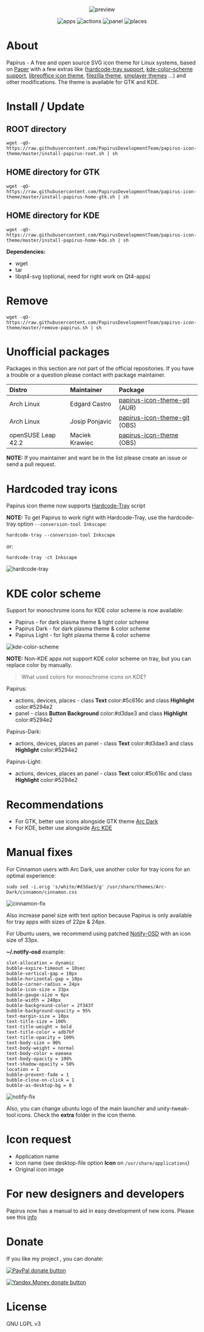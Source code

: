 <p align="center">
  <img src="https://raw.githubusercontent.com/PapirusDevelopmentTeam/papirus-icon-theme/master/preview.png" alt="preview"/>
</p>

<p align="center">
  <img alt="apps" src="https://img.shields.io/badge/icons%20for%20apps-2400%2B-5294e2.svg?style=flat-square"/>
  <img alt="actions" src="https://img.shields.io/badge/icons%20for%20actions-1700%2B-5294e2.svg?style=flat-square"/>
  <img alt="panel" src="https://img.shields.io/badge/icons%20for%20panel-1600%2B-5294e2.svg?style=flat-square"/>
  <img alt="places" src="https://img.shields.io/badge/icons%20for%20places-90%2B-5294e2.svg?style=flat-square"/>
</p>

# About
Papirus - A free  and open source SVG icon theme for Linux systems, based on [Paper](https://github.com/snwh/paper-icon-theme) with a few extras like ([hardcode-tray support](#hardcoded-tray-icons), [kde-color-scheme support](#kde-color-scheme), [libreoffice icon theme](https://github.com/PapirusDevelopmentTeam/papirus-libreoffice-theme), [filezilla theme](https://github.com/PapirusDevelopmentTeam/papirus-filezilla-themes), [smplayer themes](https://github.com/PapirusDevelopmentTeam/papirus-smplayer-theme) ...) and other modifications. The theme is available for GTK and KDE.

# Install / Update
## ROOT directory
```
wget -qO- https://raw.githubusercontent.com/PapirusDevelopmentTeam/papirus-icon-theme/master/install-papirus-root.sh | sh
```
## HOME directory for GTK
```
wget -qO- https://raw.githubusercontent.com/PapirusDevelopmentTeam/papirus-icon-theme/master/install-papirus-home-gtk.sh | sh
```

## HOME directory for KDE
```
wget -qO- https://raw.githubusercontent.com/PapirusDevelopmentTeam/papirus-icon-theme/master/install-papirus-home-kde.sh | sh
```

**Dependencies:**
- wget
- tar
- libqt4-svg (optional, need for right work on Qt4-apps)

# Remove
```
wget -qO- https://raw.githubusercontent.com/PapirusDevelopmentTeam/papirus-icon-theme/master/remove-papirus.sh | sh
```

# Unofficial packages
Packages in this section are not part of the official repositories. If you have a trouble or a question please contact with package maintainer.

| **Distro**         | **Maintainer** | **Package** |
|:-------------------|:---------------|:------------|
| Arch Linux         | Edgard Castro  | [papirus-icon-theme-git](https://aur.archlinux.org/packages/papirus-icon-theme-git/) (AUR) |
| Arch Linux         | Josip Ponjavic | [papirus-icon-theme-git](https://build.opensuse.org/package/show/home:metakcahura/papirus-icon-theme-git) (OBS) |
| openSUSE Leap 42.2 | Maciek Krawiec | [papirus-icon-theme](https://build.opensuse.org/package/show/home:mkrwc/papirus-icon-theme) (OBS) |

**NOTE:** If you maintainer and want be in the list please create an issue or send a pull request.

# Hardcoded tray icons

Papirus icon theme now supports [Hardcode-Tray](https://github.com/bil-elmoussaoui/Hardcode-Tray) script

**NOTE:** To get Papirus to work right with Hardcode-Tray, use the hardcode-tray option `--conversion-tool Inkscape`:
```
hardcode-tray --conversion-tool Inkscape
```
or:
```
hardcode-tray -ct Inkscape
```
![hardcode-tray](hardcode-tray-preview.png)

# KDE color scheme
Support for monochrome icons for KDE color scheme is now available:
- Papirus - for dark plasma theme & light color scheme
- Papirus Dark - for dark plasma theme & color scheme
- Papirus Light - for light plasma theme & color scheme

![kde-color-scheme](kde-color-scheme.png)

**NOTE:** Non-KDE apps not support KDE color scheme on tray, but you can replace color by manually.

> What used colors for monochrome icons on KDE?

Papirus:
- actions, devices, places - class **Text** color:#5c616c and class **Highlight** color:#5294e2
- panel - class **Button Background** color:#d3dae3 and class **Highlight** color:#5294e2

Papirus-Dark:
- actions, devices, places an panel - class **Text** color:#d3dae3 and class **Highlight** color:#5294e2

Papirus-Light:
- actions, devices, places an panel - class **Text** color:#5c616c and class **Highlight** color:#5294e2

# Recommendations
- For GTK, better use icons alongside GTK theme [Arc Dark](https://github.com/horst3180/arc-theme)
- For KDE, better use alongside [Arc KDE](https://github.com/PapirusDevelopmentTeam/arc-kde)

# Manual fixes
For Cinnamon users with Arc Dark, use another color for tray icons for an optimal experience:
```
sudo sed -i.orig 's/white/#d3dae3/g' /usr/share/themes/Arc-Dark/cinnamon/cinnamon.css
```
![cinnamon-fix](cinnamon-fix.png)

Also increase panel size with text option because Papirus is only available for tray apps with sizes of 22px & 24px.


For Ubuntu users, we recommend using patched [Notify-OSD](https://launchpad.net/~leolik/+archive/ubuntu/leolik/+packages) with an icon size of 33px.

**~/.notify-osd** example:
```
slot-allocation = dynamic
bubble-expire-timeout = 10sec
bubble-vertical-gap = 10px
bubble-horizontal-gap = 10px
bubble-corner-radius = 24px
bubble-icon-size = 33px
bubble-gauge-size = 6px
bubble-width = 240px
bubble-background-color = 2f343f
bubble-background-opacity = 95%
text-margin-size = 10px
text-title-size = 100%
text-title-weight = bold
text-title-color = adb7bf
text-title-opacity = 100%
text-body-size = 90%
text-body-weight = normal
text-body-color = eaeaea
text-body-opacity = 100%
text-shadow-opacity = 50%
location = 1
bubble-prevent-fade = 1
bubble-close-on-click = 1
bubble-as-desktop-bg = 0
```
![notify-fix](notify-fix.png)

Also, you can change ubuntu logo of the main launcher and unity-tweak-tool icons. Check the **extra** folder in the icon theme.

# Icon request
- Application name
- Icon name (see desktop-file option **Icon** on `/usr/share/applications`)
- Original icon image

# For new designers and developers
Papirus now has a manual to aid in easy development of new icons. Please see this [info](https://github.com/PapirusDevelopmentTeam/papirus-icon-theme/tree/master/tools/work)

# Donate
If you like my project , you can donate:

<span class="paypal"><a href="https://www.paypal.me/varlesh" title="Donate to this project using Paypal"><img src="https://www.paypalobjects.com/webstatic/mktg/Logo/pp-logo-100px.png" alt="PayPal donate button" /></a></span>

<span class="Yandex.Money"><a href="http://yasobe.ru/na/varlesh#form_submit" title="Donate to this project using Yandex.Money"><img src="https://money.yandex.ru/img/ym_logo.gif" alt="Yandex.Money donate button" /></a></span>

# License
GNU LGPL v3
